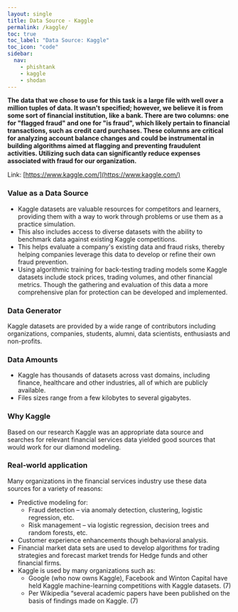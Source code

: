 ```yaml
---
layout: single
title: Data Source - Kaggle
permalink: /kaggle/
toc: true
toc_label: "Data Source: Kaggle"
toc_icon: "code"
sidebar:
  nav:
    - phishtank
    - kaggle
    - shodan
---
```

**The data that we chose to use for this task is a large file with well over a million tuples of data. It wasn't specified; however, we believe it is from some sort of financial institution, like a bank. There are two columns: one for "flagged fraud" and one for "is fraud", which likely pertain to financial transactions, such as credit card purchases. These columns are critical for analyzing account balance changes and could be instrumental in building algorithms aimed at flagging and preventing fraudulent activities. Utilizing such data can significantly reduce expenses associated with fraud for our organization.**

Link: [https://www.kaggle.com/](https://www.kaggle.com/)

### Value as a Data Source
* Kaggle datasets are valuable resources for competitors and learners, providing them with a way to work through problems or use them as a practice simulation. 
* This also includes access to diverse datasets with the ability to benchmark data against existing Kaggle competitions. 
* This helps evaluate a company's existing data and fraud risks, thereby helping companies leverage this data to develop or refine their own fraud prevention. 
* Using algorithmic training for back-testing trading models some Kaggle datasets include stock prices, trading volumes, and other financial metrics. Though the gathering and evaluation of this data a more comprehensive plan for protection can be developed and implemented.

### Data Generator
Kaggle datasets are provided by a wide range of contributors including organizations, companies, students, alumni, data scientists, enthusiasts and non-profits. 

### Data Amounts
* Kaggle has thousands of datasets across vast domains, including finance, healthcare and other industries, all of which are publicly available. 
* Files sizes range from a few kilobytes to several gigabytes.

### Why Kaggle
Based on our research Kaggle was an appropriate data source and searches for relevant financial services data yielded good sources that would work for our diamond modeling.

### Real-world application
Many organizations in the financial services industry use these data sources for a variety of reasons:
* Predictive modeling for:
  - Fraud detection – via anomaly detection, clustering, logistic regression, etc.
  - Risk management – via logistic regression, decision trees and random forests, etc.
* Customer experience enhancements though behavioral analysis.
* Financial market data sets are used to develop algorithms for trading strategies and forecast market trends for Hedge funds and other financial firms. 
* Kaggle is used by many organizations such as: 
  - Google (who now owns Kaggle), Facebook and Winton Capital have held Kaggle machine-learning competitions with Kaggle datasets. (7)
  - Per Wikipedia “several academic papers have been published on the basis of findings made on Kaggle. (7)


